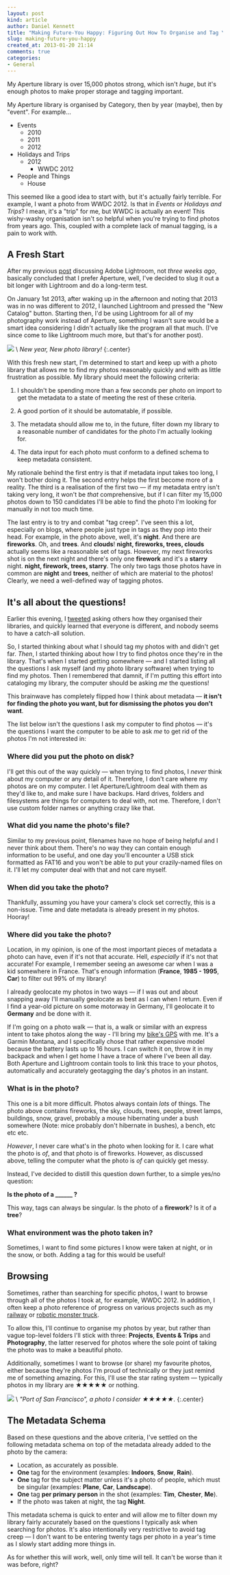 ```yaml
---
layout: post
kind: article
author: Daniel Kennett
title: "Making Future-You Happy: Figuring Out How To Organise and Tag Your Photo Library"
slug: making-future-you-happy
created_at: 2013-01-20 21:14
comments: true
categories:
- General
---
```


My Aperture library is over 15,000 photos strong, which isn't *huge*, but it's enough photos to make proper storage and tagging important. 

My Aperture library is organised by Category, then by year (maybe), then by "event". For example...

* Events
    * 2010
    * 2011
    * 2012
* Holidays and Trips
    * 2012
        * WWDC 2012
* People and Things
    * House

This seemed like a good idea to start with, but it's actually fairly terrible. For example, I want a photo from WWDC 2012. Is that in *Events* or *Holidays and Trips*? I mean, it's a "trip" for me, but WWDC is actually an event! This wishy-washy organisation isn't so helpful when you're trying to find photos from years ago. This, coupled with a complete lack of manual tagging, is a pain to work with.

## A Fresh Start ##

After my previous [post](/blog/2012/12/the-educated-fanboy-aperture-vs-lightroom/) discussing Adobe Lightroom, not *three weeks ago*, basically concluded that I prefer Aperture, well, I've decided to slug it out a bit longer with Lightroom and do a long-term test.

On January 1st 2013, after waking up in the afternoon and noting that 2013 was in no was different to 2012, I launched Lightroom and pressed the "New Catalog" button. Starting then, I'd be using Lightroom for all of my photography work instead of Aperture, something I wasn't sure would be a smart idea considering I didn't actually like the program all that much. (I've since come to like Lightroom much more, but that's for another post).

[<img src="http://pcdn.500px.net/22000369/e080bb38658c1ffecac817d15c3d50014b36d1a0/4.jpg" />](http://500px.com/photo/22000369) \\
 *New year, New photo library!* 
{:.center}

With this fresh new start, I'm determined to start and keep up with a photo library that allows me to find my photos reasonably quickly and with as little frustration as possible. My library should meet the following criteria:

1. I shouldn't be spending more than a few seconds per photo on import to get the metadata to a state of meeting the rest of these criteria.

2. A good portion of it should be automatable, if possible.

3. The metadata should allow me to, in the future, filter down my library to a reasonable number of candidates for the photo I'm actually looking for. 

4. The data input for each photo must conform to a defined schema to keep metadata consistent.

My rationale behind the first entry is that if metadata input takes too long, I won't bother doing it. The second entry helps the first become more of a reality. The third is a realisation of the first two — if my metadata entry isn't taking very long, it won't be *that* comprehensive, but if I can filter my 15,000 photos down to 150 candidates I'll be able to find the photo I'm looking for manually in not too much time. 

The last entry is to try and combat "tag creep". I've seen this a lot, especially on blogs, where people just type in tags as they pop into their head. For example, in the photo above, well, it's **night**. And there are **fireworks**. Oh, and **trees**. And **clouds**! **night, fireworks, trees, clouds** actually seems like a reasonable set of tags. However, my next fireworks shot is on the next night and there's only one **firework** and it's a **starry** night. **night, firework, trees, starry**. The only two tags those photos have in common are **night** and **trees**, neither of which are material to the photos! Clearly, we need a well-defined way of tagging photos.

## It's all about the questions! ##

Earlier this evening, I [tweeted](http://twitter.com/iKenndac/status/293052592366419968) asking others how they organised their libraries, and quickly learned that everyone is different, and nobody seems to have a catch-all solution.

So, I started thinking about what I should tag my photos with and didn't get far. *Then*, I started thinking about how I try to find photos once they're in the library. That's when I started getting somewhere — and I started listing all the questions I ask myself (and my photo library software) when trying to find my photos. Then I remembered that damnit, if I'm putting this effort into cataloging my library, the computer should be asking *me* the questions!

This brainwave has completely flipped how I think about metadata — **it isn't for finding the photo you want, but for dismissing the photos you don't want**. 

The list below isn't the questions I ask my computer to find photos — it's the questions I want the computer to be able to ask *me* to get rid of the photos I'm not interested in:

### Where did you put the photo on disk? ###

I'll get this out of the way quickly — when trying to find photos, I *never* think about my computer or any detail of it. Therefore, I don't care where my photos are on my computer. I let Aperture/Lightroom deal with them as they'd like to, and make sure I have backups. Hard drives, folders and filesystems are things for computers to deal with, not me. Therefore, I don't use custom folder names or anything crazy like that.

### What did you name the photo's file? ###

Similar to my previous point, filenames have no hope of being helpful and I never think about them. There's no way they can contain enough information to be useful, and one day you'll encounter a USB stick formatted as FAT16 and you won't be able to put your crazily-named files on it. I'll let my computer deal with that and not care myself.

### When did you take the photo? ###

Thankfully, assuming you have your camera's clock set correctly, this is a non-issue. Time and date metadata is already present in my photos. Hooray!

### Where did you take the photo? ###

Location, in my opinion, is one of the most important pieces of metadata a photo can have, even if it's not that accurate. Hell, *especially* if it's not that accurate! For example, I remember seeing an awesome car when I was a kid somewhere in France. That's enough information (**France**, **1985 - 1995**, **Car**) to filter out 99% of my library!

I already geolocate my photos in two ways — if I was out and about snapping away I'll manually geolocate as best as I can when I return. Even if I find a year-old picture on some motorway in Germany, I'll geolocate it to **Germany** and be done with it. 

If I'm going on a photo walk — that is, a walk or similar with an express intent to take photos along the way - I'll bring my [bike's GPS](/blog/2012/04/high-tech-meets-low-tech-gps/) with me. It's a Garmin Montana, and I specifically chose that rather expensive model because the battery lasts up to 16 hours. I can switch it on, throw it in my backpack and when I get home I have a trace of where I've been all day. Both Aperture and Lightroom contain tools to link this trace to your photos, automatically and accurately geotagging the day's photos in an instant.

### What is in the photo? ###

This one is a bit more difficult. Photos always contain *lots* of things. The photo above contains fireworks, the sky, clouds, trees, people, street lamps, buildings, snow, gravel, probably a mouse hibernating under a bush somewhere (Note: mice probably don't hibernate in bushes), a bench, etc etc etc.

*However*, I never care what's in the photo when looking for it. I care what the photo is *of*, and that photo is of fireworks. However, as discussed above, telling the computer what the photo is *of* can quickly get messy. 

Instead, I've decided to distill this question down further, to a simple yes/no question:

**Is the photo of a ______ ?**

This way, tags can always be singular. Is the photo of a **firework**? Is it of a **tree**?

### What environment was the photo taken in? ###

Sometimes, I want to find some pictures I know were taken at night, or in the snow, or both. Adding a tag for this would be useful!

## Browsing ##

Sometimes, rather than searching for specific photos, I want to browse through all of the photos I took at, for example, WWDC 2012. In addition, I often keep a photo reference of progress on various projects such as my [railway](/blog/2012/10/winter-project-model-railway/) or [robotic monster truck](/blog/2011/10/where-the-hell-is-my-self-driving-car/).

To allow this, I'll continue to organise my photos by year, but rather than vague top-level folders I'll stick with three: **Projects**, **Events & Trips** and **Photography**, the latter reserved for photos where the sole point of taking the photo was to make a beautiful photo.

Additionally, sometimes I want to browse (or share) my favourite photos, either because they're photos I'm proud of technically or they just remind me of something amazing. For this, I'll use the star rating system — typically photos in my library are ★★★★★ or nothing.

[<img src="http://pcdn.500px.net/8718249/e9601f6b6f087f6783ebef4d0ba7a9361cfdadb4/4.jpg" />](http://500px.com/photo/8718249) \\
 *"Port of San Francisco", a photo I consider ★★★★★.* 
{:.center}

## The Metadata Schema ##

Based on these questions and the above criteria, I've settled on the following metadata schema on top of the metadata already added to the photo by the camera:

* Location, as accurately as possible.
* **One** tag for the environment (examples: **Indoors**, **Snow**, **Rain**).
* **One** tag for the subject matter unless it's a photo of people, which must be singular (examples: **Plane**, **Car**, **Landscape**).
* **One** tag **per primary person** in the shot (examples: **Tim**, **Chester**, **Me**).
* If the photo was taken at night, the tag **Night**.

This metadata schema is quick to enter and will allow me to filter down my library fairly accurately based on the questions I typically ask when searching for photos. It's also intentionally very restrictive to avoid tag creep — I don't want to be entering twenty tags per photo in a year's time as I slowly start adding more things in.

As for whether this will work, well, only time will tell. It can't be worse than it was before, right?
